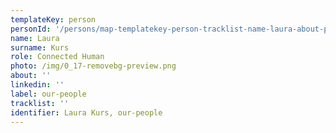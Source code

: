 ```yaml
---
templateKey: person
personId: '/persons/map-templatekey-person-tracklist-name-laura-about-personid-uuid-photo-img-laura-kurs-png-label-our-people-role-connected-human-surname-kurs-linkedin/'
name: Laura
surname: Kurs
role: Connected Human
photo: /img/0_17-removebg-preview.png
about: ''
linkedin: ''
label: our-people
tracklist: ''
identifier: Laura Kurs, our-people
---
```

